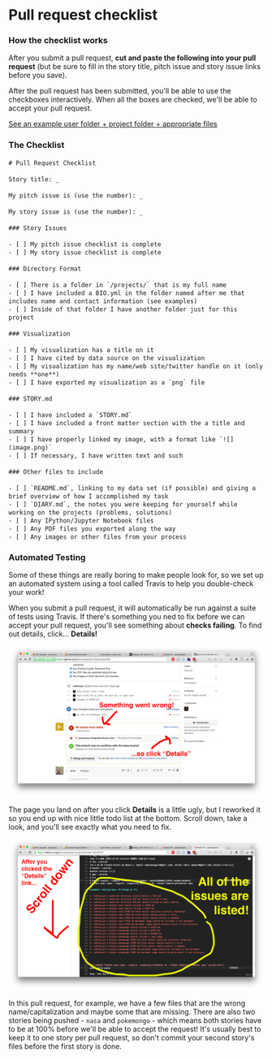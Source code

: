 # Pull request checklist

### How the checklist works

After you submit a pull request, **cut and paste the following into your pull request** (but be sure to fill in the story title, pitch issue and story issue links before you save).

After the pull request has been submitted, you'll be able to use the checkboxes interactively. When all the boxes are checked, we'll be able to accept your pull request.

[See an example user folder + project folder + appropriate files](https://github.com/jsoma/playfair-projects/tree/master/examples)

### The Checklist

    # Pull Request Checklist
    
    Story title: _

    My pitch issue is (use the number): _

    My story issue is (use the number): _
    
    ### Story Issues

    - [ ] My pitch issue checklist is complete
    - [ ] My story issue checklist is complete

    ### Directory Format

    - [ ] There is a folder in `/projects/` that is my full name
    - [ ] I have included a BIO.yml in the folder named after me that includes name and contact information (see examples)
    - [ ] Inside of that folder I have another folder just for this project

    ### Visualization

    - [ ] My visualization has a title on it
    - [ ] I have cited by data source on the visualization
    - [ ] My visualization has my name/web site/twitter handle on it (only needs **one**)
    - [ ] I have exported my visualization as a `png` file

    ### STORY.md

    - [ ] I have included a `STORY.md`
    - [ ] I have included a front matter section with the a title and summary
    - [ ] I have properly linked my image, with a format like `![](image.png)`
    - [ ] If necessary, I have written text and such

    ### Other files to include

    - [ ] `README.md`, linking to my data set (if possible) and giving a brief overview of how I accomplished my task
    - [ ] `DIARY.md`, the notes you were keeping for yourself while working on the projects (problems, solutions) 
    - [ ] Any IPython/Jupyter Notebook files
    - [ ] Any PDF files you exported along the way
    - [ ] Any images or other files from your process


### Automated Testing

Some of these things are really boring to make people look for, so we set up an automated system using a tool called Travis to help you double-check your work!

When you submit a pull request, it will automatically be run against a suite of tests using Travis. If there's something you ned to fix before we can accept your pull request, you'll see something about **checks failing**. To find out details, click... **Details!**

![Failed PR 1](images/travis-1.png)

The page you land on after you click **Details** is a little ugly, but I reworked it so you end up with nice little todo list at the bottom. Scroll down, take a look, and you'll see exactly what you need to fix.

![Failed PR 2](images/travis-2.png)

In this pull request, for example, we have a few files that are the wrong name/capitalization and maybe some that are missing. There are also two stories being pushed - `nasa` and `pokemongo` - which means both stories have to be at 100% before we'll be able to accept the request! It's usually best to keep it to one story per pull request, so don't commit your second story's files before the first story is done.

